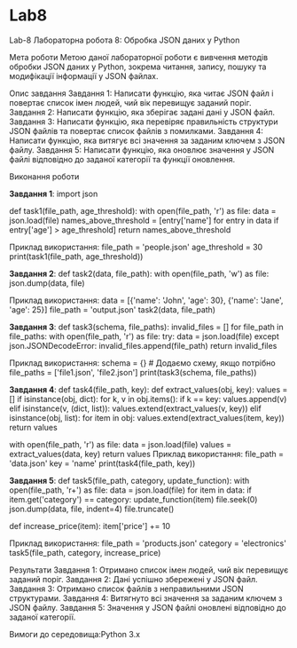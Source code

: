 # Lab8
Lab-8
Лабораторна робота 8: Обробка JSON даних у Python

Мета роботи Метою даної лабораторної роботи є вивчення методів обробки JSON даних у Python, зокрема читання, запису, пошуку та модифікації інформації у JSON файлах.

Опис завдання Завдання 1: Написати функцію, яка читає JSON файл і повертає список імен людей, чий вік перевищує заданий поріг. Завдання 2: Написати функцію, яка зберігає задані дані у JSON файл. Завдання 3: Написати функцію, яка перевіряє правильність структури JSON файлів та повертає список файлів з помилками. Завдання 4: Написати функцію, яка витягує всі значення за заданим ключем з JSON файлу. Завдання 5: Написати функцію, яка оновлює значення у JSON файлі відповідно до заданої категорії та функції оновлення.

Виконання роботи

**Завдання 1**: import json

def task1(file_path, age_threshold): with open(file_path, 'r') as file: data = json.load(file) names_above_threshold = [entry['name'] for entry in data if entry['age'] > age_threshold] return names_above_threshold

Приклад використання:
file_path = 'people.json' age_threshold = 30 print(task1(file_path, age_threshold))

**Завдання 2**: def task2(data, file_path): with open(file_path, 'w') as file: json.dump(data, file)

Приклад використання:
data = [{'name': 'John', 'age': 30}, {'name': 'Jane', 'age': 25}] file_path = 'output.json' task2(data, file_path)

**Завдання 3**: def task3(schema, file_paths): invalid_files = [] for file_path in file_paths: with open(file_path, 'r') as file: try: data = json.load(file) except json.JSONDecodeError: invalid_files.append(file_path) return invalid_files

Приклад використання:
schema = {} # Додаємо схему, якщо потрібно file_paths = ['file1.json', 'file2.json'] print(task3(schema, file_paths))

**Завдання 4**: def task4(file_path, key): def extract_values(obj, key): values = [] if isinstance(obj, dict): for k, v in obj.items(): if k == key: values.append(v) elif isinstance(v, (dict, list)): values.extend(extract_values(v, key)) elif isinstance(obj, list): for item in obj: values.extend(extract_values(item, key)) return values

with open(file_path, 'r') as file:
    data = json.load(file)
values = extract_values(data, key)
return values
Приклад використання:
file_path = 'data.json' key = 'name' print(task4(file_path, key))

**Завдання 5**: def task5(file_path, category, update_function): with open(file_path, 'r+') as file: data = json.load(file) for item in data: if item.get('category') == category: update_function(item) file.seek(0) json.dump(data, file, indent=4) file.truncate()

def increase_price(item): item['price'] += 10

Приклад використання:
file_path = 'products.json' category = 'electronics' task5(file_path, category, increase_price)

Результати Завдання 1: Отримано список імен людей, чий вік перевищує заданий поріг. Завдання 2: Дані успішно збережені у JSON файл. Завдання 3: Отримано список файлів з неправильними JSON структурами. Завдання 4: Витягнуто всі значення за заданим ключем з JSON файлу. Завдання 5: Значення у JSON файлі оновлені відповідно до заданої категорії.

Вимоги до середовища:Python 3.x
